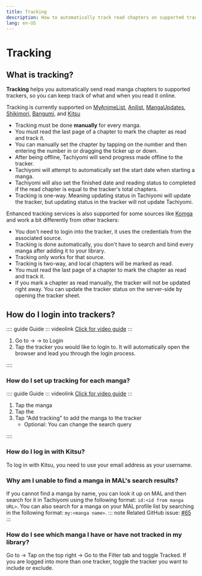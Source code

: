 ```yaml
---
title: Tracking
description: How to automatically track read chapters on supported trackers
lang: en-US
---
```

# Tracking

## What is tracking?

**Tracking** helps you automatically send read manga chapters to supported trackers, so you can keep track of what and when you read it online.

Tracking is currently supported on [MyAnimeList](https://myanimelist.net), [Anilist](https://anilist.co), [MangaUpdates](https://mangaupdates.com), [Shikimori](https://shikimori.one), [Bangumi](https://bangumi.tv/), and [Kitsu](https://kitsu.io)

- Tracking must be done **manually** for every manga.
- You must read the last page of a chapter to mark the chapter as read and track it.
- You can manually set the chapter by tapping on the number and then entering the number in or dragging the ticker up or down.
- After being offline, Tachiyomi will send progress made offline to the tracker.
- Tachiyomi will attempt to automatically set the start date when starting a manga.
- Tachiyomi will also set the finished date and reading status to completed if the read chapter is equal to the tracker's total chapters.
- Tracking is one-way. Meaning updating status in Tachiyomi will update the tracker, but updating status in the tracker will not update Tachiyomi.

Enhanced tracking services is also supported for some sources like [Komga](https://komga.org) and work a bit differently from other trackers:
- You don't need to login into the tracker, it uses the credentials from the associated source.
- Tracking is done automatically, you don't have to search and bind every manga after adding it to your library.
- Tracking only works for that source.
- Tracking is two-way, and local chapters will be marked as read.
- You must read the last page of a chapter to mark the chapter as read and track it.
- If you mark a chapter as read manually, the tracker will not be updated right away. You can update the tracker status on the server-side by opening the tracker sheet.

## How do I login into trackers? <MaterialIcon icon="sync" />

:::: guide Guide
::: videolink
[<MaterialIcon icon="videocam"/> Click for video guide](/assets/guides_login-to-tracker.webm)
:::

1. Go to <NavigationText item="more"/> → <NavigationText item="settings"/> → <NavigationText item="settings_tracking"/> to Login
2. Tap the tracker you would like to login to. It will automatically open the browser and lead you through the login process.

::::
### How do I set up tracking for each manga?


:::: guide Guide
::: videolink
[<MaterialIcon icon="videocam"/> Click for video guide](/assets/guides_add-to-tracker.webm)
:::

1. Tap the manga
2. Tap the <MaterialIcon icon="sync" />
3. Tap "Add tracking" to add the manga to the tracker
    <ul>
        <li>Optional: You can change the search query</li>
    </ul>

::::

### How do I log in with Kitsu?
To log in with Kitsu, you need to use your email address as your username.

### Why am I unable to find a manga in MAL's search results?
If you cannot find a manga by name, you can look it up on MAL and then search for it in Tachiyomi using the following format: `id:<id from manga URL>`. You can also search for a manga on your MAL profile list by searching in the following format: `my:<manga name>`.
::: note
Related GitHub issue: [#65](https://github.com/tachiyomiorg/tachiyomi/issues/65)
:::

### How do I see which manga I have or have not tracked in my library?
Go to <NavigationText item="library"/> → Tap <NavigationText item="filter"/> on the top right → Go to the Filter tab and toggle Tracked. If you are logged into more than one tracker, toggle the tracker you want to include or exclude.
